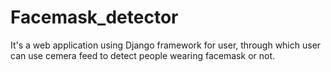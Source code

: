 # Facemask_detector
It's  a web application using Django framework for user, through which user can  use cemera feed to detect people wearing facemask or not. 

